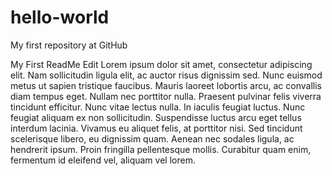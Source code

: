# hello-world
My first repository at GitHub

My First ReadMe Edit
Lorem ipsum dolor sit amet, consectetur adipiscing elit. Nam sollicitudin ligula elit, ac auctor risus dignissim sed. Nunc euismod metus ut sapien tristique faucibus. Mauris laoreet lobortis arcu, ac convallis diam tempus eget. Nullam nec porttitor nulla. Praesent pulvinar felis viverra tincidunt efficitur. Nunc vitae lectus nulla. In iaculis feugiat luctus. Nunc feugiat aliquam ex non sollicitudin. Suspendisse luctus arcu eget tellus interdum lacinia. Vivamus eu aliquet felis, at porttitor nisi. Sed tincidunt scelerisque libero, eu dignissim quam. Aenean nec sodales ligula, ac hendrerit ipsum. Proin fringilla pellentesque mollis. Curabitur quam enim, fermentum id eleifend vel, aliquam vel lorem.
